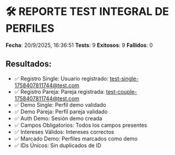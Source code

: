 # 🛠️ REPORTE TEST INTEGRAL DE PERFILES

**Fecha**: 20/9/2025, 16:36:51
**Tests**: 9
**Exitosos**: 9
**Fallidos**: 0

## Resultados:
- ✅ Registro Single: Usuario registrado: test-single-1758407811744@test.com
- ✅ Registro Pareja: Pareja registrada: test-couple-1758407811744@test.com
- ✅ Demo Single: Perfil demo validado
- ✅ Demo Pareja: Perfil pareja validado
- ✅ Auth Demo: Sesión demo creada
- ✅ Campos Obligatorios: Todos los campos presentes
- ✅ Intereses Válidos: Intereses correctos
- ✅ Marcado Demo: Perfiles marcados como demo
- ✅ IDs Únicos: Sin duplicados de ID
